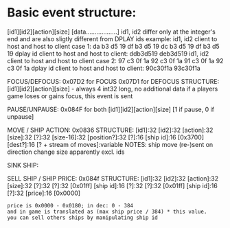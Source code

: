 Basic event structure:
===
[id1][id2][action][size]
[data..................]
id1, id2 differ only at the integer's end and are also sligtly
different from DPLAY ids example:
id1, id2 client to host and host to client case 1:
	da b3 d5 19 df b3 d5 19
	dc b3 d5 19 df b3 d5 19
	dplay id client to host and host to client:
	ddb3d519
	deb3d519
id1, id2 client to host and host to client case 2:
	97 c3 0f 1a 92 c3 0f 1a
	91 c3 0f 1a 92 c3 0f 1a
	dplay id client to host and host to client:
	90c30f1a
	93c30f1a

FOCUS/DEFOCUS:
	0x07D2 for FOCUS
	0x07D1 for DEFOCUS
	STRUCTURE:
	[id1][id2][action][size]
	- always 4 int32 long, no additional data
	if a players game loses or gains focus, this event is sent

PAUSE/UNPAUSE:
	0x084F for both
	[id1][id2][action][size]
	[1 if pause, 0 if unpause]

MOVE / SHIP ACTION:
	0x0836
	STRUCTURE:
	[id1]:32 		[id2]:32 		[action]:32 		[size]:32
	[?]:32 			[size-16]:32 	[position?]:32 		[?]:16		[ship id]:16
	[0x3700] 		[dest?]:16 		[? + stream of moves]:variable
	NOTES:
	ship move (re-)sent on direction change
	size apparently excl. ids
	
SINK SHIP:

SELL SHIP / SHIP PRICE:
	0x084f
	STRUCTURE:
	[id1]:32 		[id2]:32 		[action]:32 	[size]:32
	[?]:32 			[?]:32 			[0x01ff] 		[ship id]:16 	[?]:32
	[?]:32 			[0x01ff] 		[ship id]:16 	[?]:32 			[price]:16 		[0x0000]
	
	price is 0x0000 - 0x0180; in dec: 0 - 384
	and in game is translated as (max ship price / 384) * this value.
	you can sell others ships by manipulating ship id